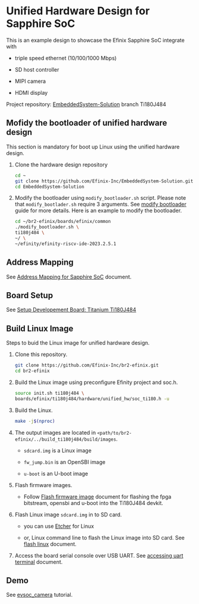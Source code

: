 # Unified Hardware Design for Sapphire SoC

This is an example design to showcase the Efinix Sapphire SoC integrate with

- triple speed ethernet (10/100/1000 Mbps)

- SD host controller

- MIPI camera

- HDMI display

Project repository: [EmbeddedSystem-Solution](https://github.com/Efinix-Inc/EmbeddedSystem-Solution.git) branch Ti180J484

## Mofidy the bootloader of unified hardware design

This section is mandatory for boot up Linux using the unified hardware design.

1. Clone the hardware design repository
   
   ```bash
   cd ~
   git clone https://github.com/Efinix-Inc/EmbeddedSystem-Solution.git -b Ti180J484
   cd EmbeddedSystem-Solution
   ```

2. Modify the bootloader using `modify_bootloader.sh` script. Please note that `modify_bootlader.sh` require 3 arguments. See [modify bootloader](docs/modify_fpga_bootloader.md) guide for more details. Here is an example to modify the bootloader.
   
   ```bash
   cd ~/br2-efinix/boards/efinix/common
   ./modify_bootloader.sh \
   ti180j484 \
   ~/ \
   ~/efinity/efinity-riscv-ide-2023.2.5.1
   ```

## Address Mapping

See [Address Mapping for Sapphire SoC](https://github.com/Efinix-Inc/EmbeddedSystem-Solution/blob/Ti180J484/docs/soc/addr_mapping_soc.md) document.

## Board Setup

See [Setup Developement Board: Titanium Ti180J484](https://github.com/Efinix-Inc/EmbeddedSystem-Solution/blob/Ti180J484/docs/hardware/setup_devkit_Ti180J484.md)

## Build Linux Image

Steps to buid the Linux image for unified hardware design.

1. Clone this repository.
   
   ```bash
   git clone https://github.com/Efinix-Inc/br2-efinix.git
   cd br2-efinix
   ```

2. Build the Linux image using preconfigure Efinity project and soc.h.
   
   ```bash
   source init.sh ti180j484 \
   boards/efinix/ti180j484/hardware/unified_hw/soc_ti180.h -u
   ```

3. Build the Linux.
   
   ```bash
   make -j$(nproc)
   ```

4. The output images are located in `<path/to/br2-efinix/../build_ti180j484/build/images`.
   
   - `sdcard.img` is a Linux image
   
   - `fw_jump.bin` is an OpenSBI image
   
   - `u-boot` is an U-boot image

5. Flash firmware images.
   
   - Follow [Flash firmware image](../../../../../docs/flash_firmware_image.md) document for flashing the fpga bitstream, opensbi and u-boot into the Ti180J484 devkit.

6. Flash Linux image `sdcard.img` in to SD card.
   
   - you can use [Etcher](https://www.balena.io/etcher/) for Linux
   
   - or, Linux command line to flash the Linux image into SD card. See [flash linux](../../../../../docs/flash_linux.md) document.

7. Access the board serial console over USB UART. See [accessing uart terminal](../../../../../docs/accessing_uart_terminal.md) document.

## Demo

See [evsoc_camera](../../../../../package/evsoc_camera/README.md) tutorial.
